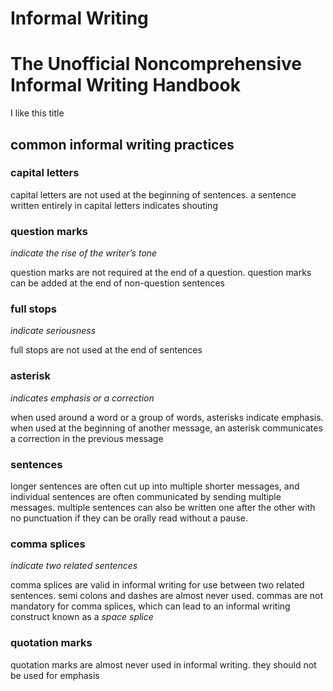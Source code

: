 # Informal Writing

# The Unofficial Noncomprehensive Informal Writing Handbook

I like this title

## common informal writing practices

### capital letters

capital letters are not used at the beginning of sentences. a sentence written entirely in capital letters indicates shouting

### question marks

_indicate the rise of the writer’s tone_

question marks are not required at the end of a question. question marks can be added at the end of non-question sentences

### full stops

_indicate seriousness_

full stops are not used at the end of sentences

### asterisk

_indicates emphasis or a correction_

when used around a word or a group of words, asterisks indicate emphasis. when used at the beginning of another message, an asterisk communicates a correction in the previous message

### sentences

longer sentences are often cut up into multiple shorter messages, and individual sentences are often communicated by sending multiple messages. multiple sentences can also be written one after the other with no punctuation if they can be orally read without a pause.

### comma splices

_indicate two related sentences_

comma splices are valid in informal writing for use between two related sentences. semi colons and dashes are almost never used. commas are not mandatory for comma splices, which can lead to an informal writing construct known as a _space splice_

### quotation marks

quotation marks are almost never used in informal writing. they should not be used for emphasis
